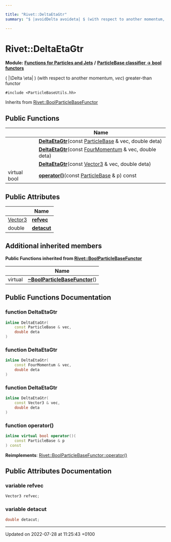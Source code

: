 ```yaml
---

title: "Rivet::DeltaEtaGtr"
summary: "$ |avoidDelta avoideta| $ (with respect to another momentum, vec) greater-than functor "

---
```


# Rivet::DeltaEtaGtr

**Module:** **[Functions for Particles and Jets](http://example.org/modules/group__particlebaseutils/)** **/** **[ParticleBase classifier -> bool functors](http://example.org/modules/group__particlebasetutils__pb2bool/)**



\( |\Delta \eta| \) (with respect to another momentum, _vec_) greater-than functor 


`#include <ParticleBaseUtils.hh>`

Inherits from [Rivet::BoolParticleBaseFunctor](http://example.org/classes/structrivet_1_1boolparticlebasefunctor/)

## Public Functions

|                | Name           |
| -------------- | -------------- |
| | **[DeltaEtaGtr](http://example.org/modules/group__particlebaseutils/#function-deltaetagtr)**(const <a href="http://example.org/classes/classrivet_1_1particlebase/">ParticleBase</a> & vec, double deta) |
| | **[DeltaEtaGtr](http://example.org/modules/group__particlebaseutils/#function-deltaetagtr)**(const <a href="http://example.org/classes/classrivet_1_1fourmomentum/">FourMomentum</a> & vec, double deta) |
| | **[DeltaEtaGtr](http://example.org/modules/group__particlebaseutils/#function-deltaetagtr)**(const <a href="http://example.org/classes/classrivet_1_1vector3/">Vector3</a> & vec, double deta) |
| virtual bool | **[operator()](http://example.org/modules/group__particlebaseutils/#function-operator())**(const <a href="http://example.org/classes/classrivet_1_1particlebase/">ParticleBase</a> & p) const |

## Public Attributes

|                | Name           |
| -------------- | -------------- |
| <a href="http://example.org/classes/classrivet_1_1vector3/">Vector3</a> | **[refvec](http://example.org/modules/group__particlebaseutils/#variable-refvec)**  |
| double | **[detacut](http://example.org/modules/group__particlebaseutils/#variable-detacut)**  |

## Additional inherited members

**Public Functions inherited from [Rivet::BoolParticleBaseFunctor](http://example.org/classes/structrivet_1_1boolparticlebasefunctor/)**

|                | Name           |
| -------------- | -------------- |
| virtual | **[~BoolParticleBaseFunctor](http://example.org/modules/group__particlebaseutils/#function-~boolparticlebasefunctor)**() |


## Public Functions Documentation

### function DeltaEtaGtr

```cpp
inline DeltaEtaGtr(
    const ParticleBase & vec,
    double deta
)
```


### function DeltaEtaGtr

```cpp
inline DeltaEtaGtr(
    const FourMomentum & vec,
    double deta
)
```


### function DeltaEtaGtr

```cpp
inline DeltaEtaGtr(
    const Vector3 & vec,
    double deta
)
```


### function operator()

```cpp
inline virtual bool operator()(
    const ParticleBase & p
) const
```


**Reimplements**: [Rivet::BoolParticleBaseFunctor::operator()](http://example.org/modules/group__particlebaseutils/#function-operator())


## Public Attributes Documentation

### variable refvec

```cpp
Vector3 refvec;
```


### variable detacut

```cpp
double detacut;
```


-------------------------------

Updated on 2022-07-28 at 11:25:43 +0100